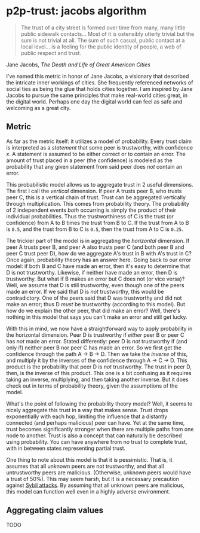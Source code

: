 # p2p-trust: jacobs algorithm

>The trust of a city street is formed over time from many, many little public sidewalk contacts... Most of it is ostensibly utterly trivial but the sum is not trivial at all. The sum of such casual, public contact at a local level... is a feeling for the public identity of people, a web of public respect and trust.

Jane Jacobs, *The Death and Life of Great American Cities*

I've named this metric in honor of Jane Jacobs, a visionary that described the intricate inner workings of cities. She frequently referenced networks of social ties as being the glue that holds cities together. I am inspired by Jane Jacobs to pursue the same principles that make real-world cities great, in the digital world. Perhaps one day the digital world can feel as safe and welcoming as a great city.

## Metric

As far as the metric itself: it utilizes a model of probability. Every trust claim is interpreted as a *statement* that some peer is trustworthy, with confidence *x*. A statement is assumed to be either correct or to contain an error. The amount of trust placed in a peer (the confidence) is modeled as the probability that any given statement from said peer does *not* contain an error.

This probabilistic model allows us to aggregate trust in 2 useful dimensions. The first I call the *vertical* dimension. If peer A trusts peer B, who trusts peer C, this is a vertical chain of trust. Trust can be aggregated vertically through multiplication. This comes from probability theory. The probability of 2 independent events *both* occurring is simply the product of their individual probabilities. Thus the trustworthiness of C is the trust (or confidence) from A to B times the trust from B to C. If the trust from A to B is `0.5`, and the trust from B to C is `0.5`, then the trust from A to C is `0.25`.

The trickier part of the model is in aggregating the *horizontal* dimension. If peer A trusts peer B, and peer A also trusts peer C (and both peer B and peer C trust peer D), how do we aggregate A's trust in B with A's trust in C? Once again, probability theory has an answer here. Going back to our error model: if both B and C have made an error, then it's easy to determine that D is not trustworthy. Likewise, if neither have made an error, then D is trustworthy. But what if B makes an error but C does not (or vice versa)? Well, we assume that D is still trustworthy, even though one of the peers made an error. If we said that D is *not* trustworthy, this would be contradictory. One of the peers said that D was trustworthy and did not make an error; thus D *must* be trustworthy (according to this model). But how do we explain the other peer, that did make an error? Well, there's nothing in this model that says you can't make an error and still get lucky.

With this in mind, we now have a straightforward way to apply probability in the horizontal dimension. Peer D is trustworthy if *either* peer B or peer C has *not* made an error. Stated differently: peer D is *not* trustworthy if (and only if) neither peer B nor peer C has made an error. So we first get the confidence through the path A -> B -> D. Then we take the *inverse* of this, and multiply it by the inverses of the confidence through A -> C -> D. This product is the probability that peer D is *not* trustworthy. The trust in peer D, then, is the inverse of this product. This one is a bit confusing as it requires taking an inverse, multiplying, and then taking another inverse. But it does check out in terms of probability theory, given the assumptions of the model.

What's the point of following the probability theory model? Well, it seems to nicely aggregate this trust in a way that makes sense. Trust drops exponentially with each hop, limiting the influence that a distantly connected (and perhaps malicious) peer can have. Yet at the same time, trust becomes significantly stronger when there are multiple paths from one node to another. Trust is also a concept that can naturally be described using probability. You can have anywhere from no trust to complete trust, with in between states representing partial trust.

One thing to note about this model is that it is pessimistic. That is, it assumes that all unknown peers are not trustworthy, and that all untrustworthy peers are malicious. (Otherwise, unknown peers would have a trust of 50%). This may seem harsh, but it is a necessary precaution against [Sybil attacks](https://en.wikipedia.org/wiki/Sybil_attack). By assuming that all unknown peers are malicious, this model can function well even in a highly adverse environment.

## Aggregating claim values

TODO
